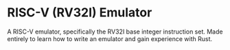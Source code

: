 # RISC-V (RV32I) Emulator
A RISC-V emulator, specifically the RV32I base integer instruction set.
Made entirely to learn how to write an emulator and gain experience with Rust.
